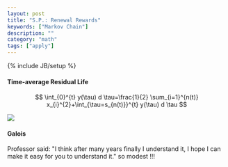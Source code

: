 ```yaml
---
layout: post 
title: "S.P.: Renewal Rewards"
keywords: ["Markov Chain"] 
description: ""
category: "math"
tags: ["apply"]
---
```

{% include JB/setup %}


#### Time-average Residual Life
$$
\int_{0}^{t} y(\tau) d \tau=\frac{1}{2} \sum_{i=1}^{n(t)}
x_{i}^{2}+\int_{\tau=s_{n(t)}}^{t} y(\tau) d \tau
$$

<img
src="{{IMAGE_PATH}}/math-apply-stochastic-process-renewal-rewards-residual-life.png" />

#### Galois
Professor said: "I think after many years finally I understand it, I hope I can make it easy for
you to understand it." so modest !!!
